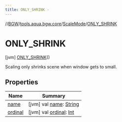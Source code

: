 ```yaml
---
title: ONLY_SHRINK -
---
```

//[BGW](../../../../index.md)/[tools.aqua.bgw.core](../../index.md)/[ScaleMode](../index.md)/[ONLY_SHRINK](index.md)



# ONLY_SHRINK  
 [jvm] [ONLY_SHRINK](index.md)()  


Scaling only shrinks scene when window gets to small.

   


## Properties  
  
|  Name |  Summary | 
|---|---|
| <a name="tools.aqua.bgw.core/ScaleMode.ONLY_SHRINK/name/#/PointingToDeclaration/"></a>[name](name.md)| <a name="tools.aqua.bgw.core/ScaleMode.ONLY_SHRINK/name/#/PointingToDeclaration/"></a> [jvm] val [name](name.md): [String](https://kotlinlang.org/api/latest/jvm/stdlib/kotlin/-string/index.html)   <br>|
| <a name="tools.aqua.bgw.core/ScaleMode.ONLY_SHRINK/ordinal/#/PointingToDeclaration/"></a>[ordinal](ordinal.md)| <a name="tools.aqua.bgw.core/ScaleMode.ONLY_SHRINK/ordinal/#/PointingToDeclaration/"></a> [jvm] val [ordinal](ordinal.md): [Int](https://kotlinlang.org/api/latest/jvm/stdlib/kotlin/-int/index.html)   <br>|

